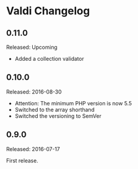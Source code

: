 Valdi Changelog
===============

## 0.11.0

Released: Upcoming

- Added a collection validator

## 0.10.0

Released: 2016-08-30

- Attention: The minimum PHP version is now 5.5
- Switched to the array shorthand
- Switched the versioning to SemVer

## 0.9.0

Released: 2016-07-17

First release.
